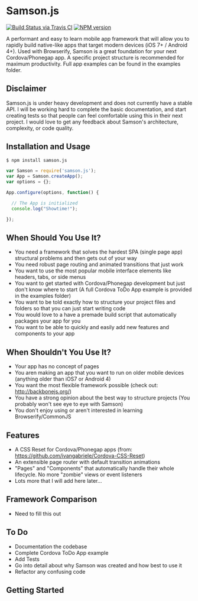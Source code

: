 # Samson.js

[![Build Status via Travis CI](https://travis-ci.org/SamDelgado/samson.js.svg?branch=master)](https://travis-ci.org/SamDelgado/samson.js)
[![NPM version](http://img.shields.io/npm/v/samson.js.svg)](https://www.npmjs.org/package/samson.js)

A performant and easy to learn mobile app framework that will allow you to rapidly build native-like apps that target modern devices (iOS 7+ / Android 4+). Used with Browserify, Samson is a great foundation for your next Cordova/Phonegap app. A specific project structure is recommended for maximum productivity. Full app examples can be found in the examples folder.

## Disclaimer

Samson.js is under heavy development and does not currently have a stable API. I will be working hard to complete the basic documentation, and start creating tests so that people can feel comfortable using this in their next project. I would love to get any feedback about Samson's architecture, complexity, or code quality.

## Installation and Usage

```bash
$ npm install samson.js
```

```js
var Samson = require('samson.js');
var App = Samson.createApp();
var options = {};

App.configure(options, function() {

  // The App is initialized
  console.log("Showtime!");

});
```
## When Should You Use It?

  * You need a framework that solves the hardest SPA (single page app) structural problems and then gets out of your way
  * You need robust page routing and animated transitions that just work
  * You want to use the most popular mobile interface elements like headers, tabs, or side menus
  * You want to get started with Cordova/Phonegap development but just don't know where to start (A full Cordova ToDo App example is provided in the examples folder)
  * You want to be told exactly how to structure your project files and folders so that you can just start writing code
  * You would love to a have a premade build script that automatically packages your app for you
  * You want to be able to quickly and easily add new features and components to your app

## When Shouldn't You Use It?

  * Your app has no concept of pages
  * You aren making an app that you want to run on older mobile devices (anything older than iOS7 or Android 4)
  * You want the most flexible framework possible (check out: http://backbonejs.org/)
  * You have a strong opinion about the best way to structure projects (You probably won't see eye to eye with Samson)
  * You don't enjoy using or aren't interested in learning Browserify/CommonJS

## Features

  * A CSS Reset for Cordova/Phonegap apps (from: https://github.com/ivangabriele/Cordova-CSS-Reset)
  * An extensible page router with default transition animations
  * "Pages" and "Components" that automatically handle their whole lifecycle. No more "zombie" views or event listeners
  * Lots more that I will add here later...

## Framework Comparison

  * Need to fill this out

## To Do

  * Documentation the codebase
  * Complete Cordova ToDo App example
  * Add Tests
  * Go into detail about why Samson was created and how best to use it
  * Refactor any confusing code

## Getting Started


